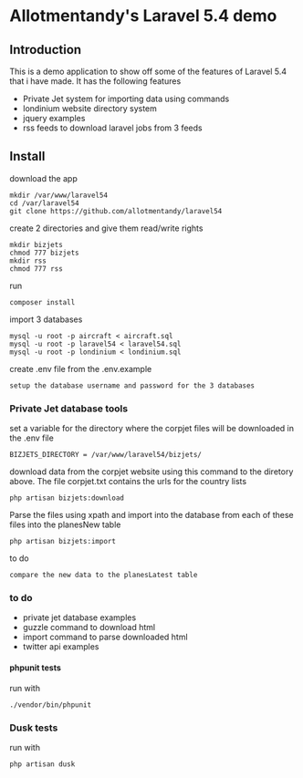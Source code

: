# Allotmentandy's Laravel 5.4 demo

## Introduction

This is a demo application to show off some of the features of Laravel 5.4 that i have made. It has the following features

- Private Jet system for importing data using commands 
- londinium website directory system
- jquery examples
- rss feeds to download laravel jobs from 3 feeds

## Install

download the app 
```
mkdir /var/www/laravel54
cd /var/laravel54
git clone https://github.com/allotmentandy/laravel54
```

create 2 directories and give them read/write rights

```
mkdir bizjets
chmod 777 bizjets
mkdir rss
chmod 777 rss
```

run
``` 
composer install
```

import 3 databases

```
mysql -u root -p aircraft < aircraft.sql
mysql -u root -p laravel54 < laravel54.sql
mysql -u root -p londinium < londinium.sql

```
create .env file from the .env.example
```
setup the database username and password for the 3 databases
```

### Private Jet database tools

set a variable for the directory where the corpjet files will be downloaded in the .env file

``` 
BIZJETS_DIRECTORY = /var/www/laravel54/bizjets/
```

download data from the corpjet website using this command to the diretory above. The file corpjet.txt contains the urls for the country lists

```
php artisan bizjets:download
```

Parse the files using xpath and import into the database from each of these files into the planesNew table

```
php artisan bizjets:import
```

to do 

``` compare the new data to the planesLatest table ```


### to do
- private jet database examples
- guzzle command to download html
- import command to parse downloaded html
- twitter api examples 

#### phpunit tests
run with 

```
./vendor/bin/phpunit
```


### Dusk tests
run with 

```
php artisan dusk
```



